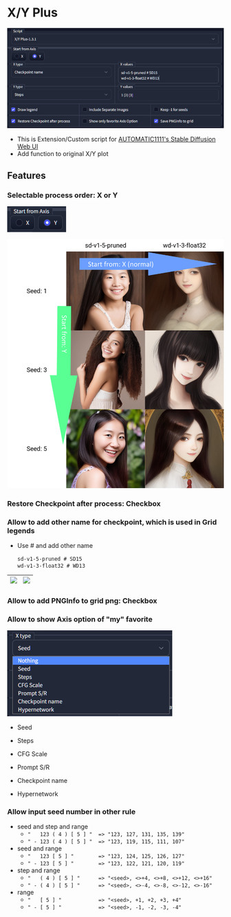 # X/Y Plus

![](misc/ss01.png)

- This is Extension/Custom script for [AUTOMATIC1111's Stable Diffusion Web UI](https://github.com/AUTOMATIC1111/stable-diffusion-webui)
- Add function to original X/Y plot

## Features

### Selectable process order: X or Y

![](misc/ss02_xy.png)

![](misc/ss03.png)

### Restore Checkpoint after process: Checkbox

### Allow to add other name for checkpoint, which is used in Grid legends

- Use # and add other name
  
  ```
  sd-v1-5-pruned # SD15
  wd-v1-3-float32 # WD13
  ```

| ![](misc/xy_plus-0000.png) | ![](misc/xy_plus-0001.png) |
| -------------------------- | -------------------------- |

### Allow to add PNGInfo to grid png: Checkbox

### Allow to show Axis option of "my" favorite

![](misc/ss04.png)

- Seed

- Steps

- CFG Scale

- Prompt S/R

- Checkpoint name

- Hypernetwork

### Allow input seed number in other rule

- seed and step and range
   - `"   123 ( 4 ) [ 5 ] "  => "123, 127, 131, 135, 139"`
   - `" - 123 ( 4 ) [ 5 ] "  => "123, 119, 115, 111, 107"`
- seed and range
   - `"   123 [ 5 ] "        => "123, 124, 125, 126, 127"`
   - `" - 123 [ 5 ] "        => "123, 122, 121, 120, 119"`
- step and range
   - `"   ( 4 ) [ 5 ] "      => "<seed>, <>+4, <>+8, <>+12, <>+16"`
   - `" - ( 4 ) [ 5 ] "      => "<seed>, <>-4, <>-8, <>-12, <>-16"`
- range
   - `"   [ 5 ] "            => "<seed>, +1, +2, +3, +4"`
   - `" - [ 5 ] "            => "<seed>, -1, -2, -3, -4"`
